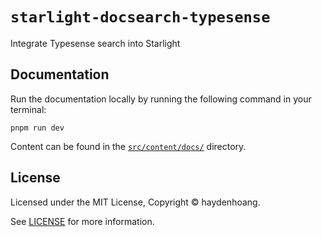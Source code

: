 # `starlight-docsearch-typesense`

Integrate Typesense search into Starlight

## Documentation

Run the documentation locally by running the following command in your terminal:

```shell
pnpm run dev
```

Content can be found in the [`src/content/docs/`](./src/content/docs/) directory.

## License

Licensed under the MIT License, Copyright © haydenhoang.

See [LICENSE](/LICENSE) for more information.
